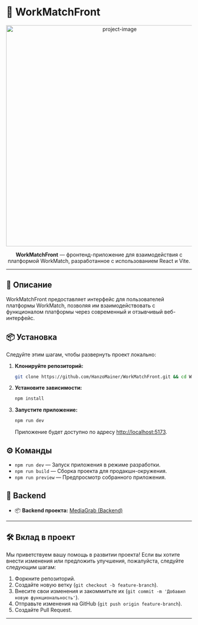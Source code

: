 # 🎯 WorkMatchFront

<p align="center">
  <img src="https://i.ibb.co/vCH6htnL/Work-Match-Front.png" alt="project-image" width="600">
</p>

<p align="center">
  <strong>WorkMatchFront</strong> — фронтенд-приложение для взаимодействия с платформой WorkMatch, разработанное с использованием React и Vite.
</p>

---

## 🚀 Описание

WorkMatchFront предоставляет интерфейс для пользователей платформы WorkMatch, позволяя им взаимодействовать с функционалом платформы через современный и отзывчивый веб-интерфейс.

## 📦 Установка

Следуйте этим шагам, чтобы развернуть проект локально:

1. **Клонируйте репозиторий:**

   ```bash
   git clone https://github.com/HanzoMainer/WorkMatchFront.git && cd WorkMatchFront

2. **Установите зависимости:**

   ```bash
   npm install
   ```

3. **Запустите приложение:**

   ```bash
   npm run dev
   ```

   Приложение будет доступно по адресу [http://localhost:5173](http://localhost:5173).

## ⚙️ Команды

* `npm run dev` — Запуск приложения в режиме разработки.
* `npm run build` — Сборка проекта для продакшн-окружения.
* `npm run preview` — Предпросмотр собранного приложения.

## 🧩 Backend

- 📦 **Backend проекта:** [MediaGrab (Backend)](https://github.com/actusnileh/MediaGrab)

---

## 🛠️ Вклад в проект

Мы приветствуем вашу помощь в развитии проекта! Если вы хотите внести изменения или предложить улучшения, пожалуйста, следуйте следующим шагам:

1. Форкните репозиторий.
2. Создайте новую ветку (`git checkout -b feature-branch`).
3. Внесите свои изменения и закоммитьте их (`git commit -m 'Добавил новую функциональность'`).
4. Отправьте изменения на GitHub (`git push origin feature-branch`).
5. Создайте Pull Request.

---

